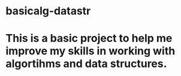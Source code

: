 # basicalg-datastr
# This is a basic project to help me improve my skills in working with algortihms and data structures.

